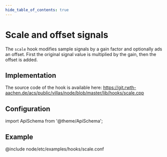 ```yaml
---
hide_table_of_contents: true
---
```


# Scale and offset signals

The `scale` hook modifies sample signals by a gain factor and optionally ads an offset.
First the original signal value is multiplied by the gain, then the offset is added.

## Implementation

The source code of the hook is available here:
https://git.rwth-aachen.de/acs/public/villas/node/blob/master/lib/hooks/scale.cpp

## Configuration

import ApiSchema from '@theme/ApiSchema';

<ApiSchema example pointer="#/components/schemas/scale" />

## Example

@include node/etc/examples/hooks/scale.conf
